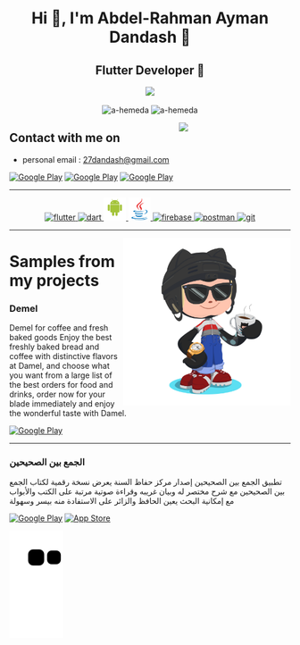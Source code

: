 <h1 align="center">Hi 👋, I'm Abdel-Rahman Ayman Dandash 👑</h1>
<h2 align="center">Flutter Developer 💎</h2>
<p align="center"> <img src="https://readme-typing-svg.herokuapp.com?lines=Welcome,+Let's+follow+each+other+💖" /> </p>
<p align="center"> <img src="https://komarev.com/ghpvc/?username=a-hemeda&label=Profile%20views&color=004080&style=flat" alt="a-hemeda" height="40" width="240" />
	           <img src="https://img.shields.io/github/followers/a-hemeda?label=Followers&color=800000&style=flat" alt="a-hemeda" height="40" width="160" />
</p>



<img align="right" src="https://user-images.githubusercontent.com/63050133/156676671-d5b2e362-97d4-4404-9447-dd71ddfea82f.gif" width = 200px/>

<h2> Contact with me on </h2>



- personal email : 27dandash@gmail.com


<p><a href="http://Wa.me/201221769543" target="_blank"><img alt="Google Play" src="https://img.shields.io/badge/whatsapp%20-128C7E.svg?style=for-the-badge&logo=whatsapp&logoColor=white" /></a> <a href="https://web.facebook.com/dandash119/" target="_blank"><img alt="Google Play" src="https://img.shields.io/badge/Facebook-4267B2.svg?style=for-the-badge&logo=facebook&logoColor=white" /></a> <a href="https://www.linkedin.com/in/dandash119/" target="_blank"><img alt="Google Play" src="https://img.shields.io/badge/linkedin-0077b5.svg?style=for-the-badge&logo=linkedin&logoColor=white" /></a> <p>

<!-- - whatsApp for bussines :http://Wa.me/201221769543
- personal email : 27dandash@gmail.com
- facebook :  https://web.facebook.com/dandash119/
- linkedIn : linkedin.com/in/ dandash119/
- instagram : https://www.instagram.com/dandash.119/  -->
 
<hr>



<p align="center"> </a> <a href="https://flutter.dev" target="_blank" rel="noreferrer"> <img src="https://www.vectorlogo.zone/logos/flutterio/flutterio-icon.svg" alt="flutter" width="40" height="40"/> </a> <a href="https://dart.dev" target="_blank" rel="noreferrer"> <img src="https://www.vectorlogo.zone/logos/dartlang/dartlang-icon.svg" alt="dart" width="40" height="40"/> </a> <a href="https://developer.android.com" target="_blank" rel="noreferrer"> <img src="https://raw.githubusercontent.com/devicons/devicon/master/icons/android/android-original-wordmark.svg" alt="android" width="40" height="40"/> <a href="https://www.java.com" target="_blank" rel="noreferrer"> <img src="https://raw.githubusercontent.com/devicons/devicon/master/icons/java/java-original.svg" alt="java" width="40" height="40"/> </a> <a href="https://firebase.google.com/" target="_blank" rel="noreferrer"> <img src="https://www.vectorlogo.zone/logos/firebase/firebase-icon.svg" alt="firebase" width="40" height="40"/> </a> <a href="https://postman.com" target="_blank" rel="noreferrer"> <img src="https://www.vectorlogo.zone/logos/getpostman/getpostman-icon.svg" alt="postman" width="40" height="40"/> </a> <a href="https://git-scm.com/" target="_blank" rel="noreferrer"> <img src="https://www.vectorlogo.zone/logos/git-scm/git-scm-icon.svg" alt="git" width="40" height="40"/> </a> </p>

<hr>




<img alt="Night Coding" src="https://raw.githubusercontent.com/AhmedFathyDev/AhmedFathyDev/main/GitHub.png" align="right" height="300"/>



	
<h1> Samples from my projects </h1>

### Demel
Demel for coffee and fresh baked goods Enjoy the best freshly baked bread and coffee with distinctive flavors at Damel, and choose what you want from a large list of the best orders for food and drinks, order now for your blade immediately and enjoy the wonderful taste with Damel.
<p><a href="https://play.google.com/store/apps/details?id=com.demel.resturant" target="_blank"><img alt="Google Play" src="https://img.shields.io/badge/Get%20it%20on%20google%20play-blue.svg?style=for-the-badge&logo=google-play" /></a> <p>

<hr>

### الجمع بين الصحيحين
تطبيق الجمع بين الصحيحين إصدار مركز حفاظ السنة يعرض نسخة رقمية لكتاب الجمع بين الصحيحين مع شرح مختصر له وبيان غريبه وقراءة صوتية مرتبة على الكتب والأبواب مع إمكانية البحث يعين الحافظ والزائر على الاستفادة منه بيسر وسهولة


<p><a href="https://play.google.com/store/apps/details?id=com.hoffadhApp&fbclid=IwAR1iWtXcfG6eQlpIP4z5zM-0VuCe643H3nHiIdhKLcWBCPleQtBJs5xg6JY" target="_blank"><img alt="Google Play" src="https://img.shields.io/badge/Get%20it%20on%20google%20play-blue.svg?style=for-the-badge&logo=google-play" /></a> <a href="https://apps.apple.com/app/id1621893047?platform=iphone" target="_blank"><img alt="App Store" src="https://img.shields.io/badge/Get%20it%20on%20app%20store-black.svg?style=for-the-badge&logo=app-store&logoColor=white" /></a><p>





<img src="https://github.com/Amira-Zahran/Amira-zahran/blob/output/github-contribution-grid-snake.svg" alt="Snake"/>




